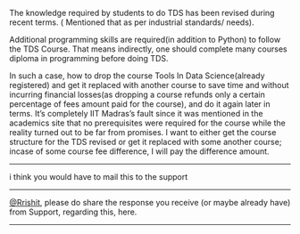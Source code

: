 The knowledge required by students to do TDS has been revised during recent
terms. ( Mentioned that as per industrial standards/ needs).

Additional programming skills are required(in addition to Python) to follow
the TDS Course. That means indirectly, one should complete many courses
diploma in programming before doing TDS.

In such a case, how to drop the course Tools In Data Science(already
registered) and get it replaced with another course to save time and without
incurring financial losses(as dropping a course refunds only a certain
percentage of fees amount paid for the course), and do it again later in
terms. It’s completely IIT Madras’s fault since it was mentioned in the
academics site that no prerequisites were required for the course while the
reality turned out to be far from promises. I want to either get the course
structure for the TDS revised or get it replaced with some another course;
incase of some course fee difference, I will pay the difference amount.



---

i think you would have to mail this to the support



---

[@Rrishit](/u/rrishit), please do share the response you receive (or maybe
already have) from Support, regarding this, here.



---

